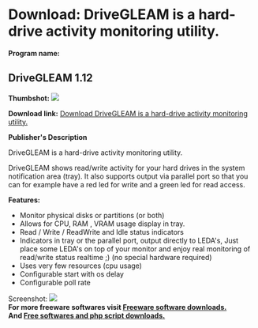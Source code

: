 # Download: DriveGLEAM is a hard-drive activity monitoring utility.

**Program name:**

## DriveGLEAM 1.12

  
**Thumbshot:** ![](http://www.freewarefiles.com/screenshot/drivegleam_md.gif)   
  
**Download link:** [Download DriveGLEAM is a hard-drive activity monitoring utility.](http://freesoftwares.boysofts.com/DriveGLEAM_program_20062.html)  
  


**Publisher's Description**  
  


DriveGLEAM is a hard-drive activity monitoring utility. 

DriveGLEAM shows read/write activity for your hard drives in the system notification area (tray). It also supports output via parallel port so that you can for example have a red led for write and a green led for read access.

**Features:**

  * Monitor physical disks or partitions (or both) 
  * Allows for CPU, RAM , VRAM usage display in tray. 
  * Read / Write / ReadWrite and Idle status indicators 
  * Indicators in tray or the parallel port, output directly to LEDA's, Just place some LEDA's on top of your monitor and enjoy real monitoring of read/write status realtime ;) (no special hardware required) 
  * Uses very few resources (cpu usage) 
  * Configurable start with os delay 
  * Configurable poll rate 

  
  
Screenshot: ![](http://www.freewarefiles.com/screenshot/drivegleam.gif)   
**For more freeware softwares visit [Freeware software downloads.](http://freesoftwares.boysofts.com/)**   
**And [Free softwares and php script downloads.](http://www.boysofts.com/)**
